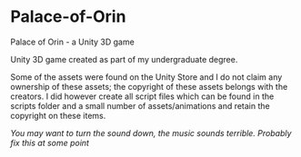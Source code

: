# Palace-of-Orin
Palace of Orin - a Unity 3D game

Unity 3D game created as part of my undergraduate degree.

Some of the assets were found on the Unity Store and I do not claim any ownership of these assets; the copyright of these assets belongs with the creators. I did however create all script files which can be found in the scripts folder and a small number of assets/animations and retain the copyright on these items.

*You may want to turn the sound down, the music sounds terrible. Probably fix this at some point*
